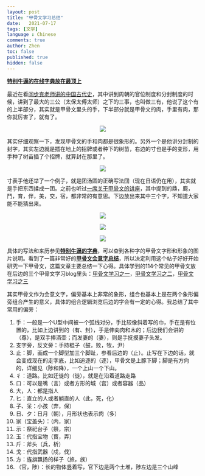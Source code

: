 ```yaml
---
layout: post
title: "甲骨文学习总结"
date:   2021-07-17
tags: [文学]
language : Chinese
comments: true
author: Zhen
toc: false
published: true
hidden: false
---
```

[**特别牛逼的在线字典放在最顶上**](http://qiyuan.chaziwang.com/etymology-6273.html)

最近在看[阎步克老师讲的中国古代史](https://youtu.be/qX3z3Gij_XY)，其中讲到周朝的官位制度和分封制度的时候，讲到了最大的三公（太保太傅太师）之下的三事，也叫做三有，他说了这个有的上半部分，其实就是甲骨文里头的手，下半部分就是甲骨文的肉，手里有肉，那你就厉害了，就有了。

<p align="center"> <img src="{{ site.imageurl }}/甲骨文1.png"> </p> 

其实仔细观察一下，发现甲骨文的手和肉都是很象形的。另外一个是他讲分封制的封字，其实左边就是插在地上的招牌或者种下的树苗，右边的寸也是手的变形，用手种了树苗插了个招牌，就算封在那里了。

<p align="center"> <img src="{{ site.imageurl }}/甲骨文2.png"> </p> 

寸表手他还举了一个例子，就是团汤圆的正确写法団（现在日语仍在用），其实就是手把东西揉成一团。之前也听过[一席关于甲骨文的讲座](https://youtu.be/_M1z8La1D2w)，其中提到的鼎，鹿，鬥，育，伴，美，交，宿，都非常的有意思。下边放出来其中三个字，不知道大家能不能猜出来。

<p align="center"> <img src="{{ site.imageurl }}/甲骨文3.png"> </p> 
<p align="center"> <img src="{{ site.imageurl }}/甲骨文4.PNG"> </p> 
<p align="center"> <img src="{{ site.imageurl }}/甲骨文5.png"> </p> 

具体的写法和来历参见[**特别牛逼的字典**](http://qiyuan.chaziwang.com/etymology-6273.html)，可以查到各种字的甲骨文字形和形象的图片说明。看到了一篇非常好的[**甲骨文会意字总结**](https://www.sohu.com/a/238575075_534801)，所以决定利用这个帖子好好开始研究一下甲骨文，这篇文章主要总结一下心得。具体学到的114个常见的甲骨文放在后边的三个甲骨文学习blog里头：[甲骨文学习之一](/甲骨文学习之一)，[甲骨文学习之二](/甲骨文学习之二)，[甲骨文学习之三](/甲骨文学习之三)

其实甲骨文作为会意文字，偏旁基本上非常的象形，组合也基本上是在两个象形偏旁组合产生的意义，具体的组合逻辑浏览后边的字会有一定的心得。我总结了其中常用的偏旁：

 1. 手：一般是一个U型中间被一个弧线对分，手比较像斜着写的巾，手在是有位置的，比如上边讲到的（有、封），手是伸向肉和木的；后边我们会讲的（尊），是双手捧酒壶；而发妻的（妻），则是手抚摸妻子头发。
 2. 支字旁，反文旁：手持棍子（鼓，败，牧，尹）
 3. 止：脚，画成一个脚型加三个脚趾，参看后边的（止）。止写在下边的话，就会变成现在的走字底，比如追逐的（逐），甲骨文是上豚下脚；脚是有方向的，详细见（陟和降），一个上山一个下山。
 4. 彳：道路。比如迁徙的（徙），就是在沿着道路走路
 5. 口：可以是嘴（言）或者方形的城（宫）或者容器（品）
 6. 大，人：都是指人
 7. 匕：直立的人或者躺直的人（此，死，化）
 8. 子、呆：小孩（弃，保）
 9. 日、夕：日月（朝），月形状也表示肉（多）
 10. 家（宝盖头）：（内，家） 
 11. 示：祭祀台子（祭，宗）
 12. 玉：代指宝物（寳，弄）
 13.  斤：斧头（兵，析）
 14. 戈：代指武器（戍，伐）
 15. 方：旌旗飘扬的样子（旅，族）
 16. （官，陟）：长的物体竖着写，官下边是两个土堆，陟左边是三个山峰

<!--stackedit_data:
eyJoaXN0b3J5IjpbLTEyNjc2MDcwMzJdfQ==
-->